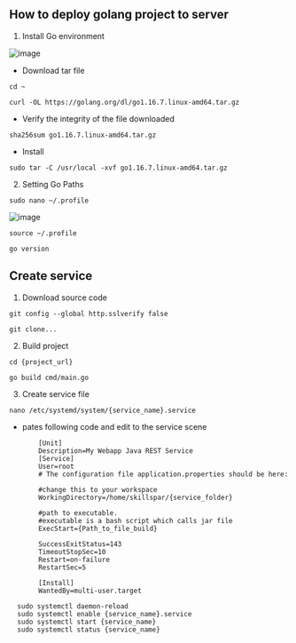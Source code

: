 ## How to deploy golang project to server

1. Install Go environment

![image](https://user-images.githubusercontent.com/51145983/158132443-70782b6e-d348-48a8-b076-43c6d90a9c80.png)

- Download tar file

```cd ~```

```curl -OL https://golang.org/dl/go1.16.7.linux-amd64.tar.gz```

- Verify the integrity of the file downloaded

```sha256sum go1.16.7.linux-amd64.tar.gz```

- Install

```sudo tar -C /usr/local -xvf go1.16.7.linux-amd64.tar.gz```

2. Setting Go Paths

```sudo nano ~/.profile```

![image](https://user-images.githubusercontent.com/51145983/158134201-1421e737-bdef-470a-b59d-07964e2e8158.png)

```source ~/.profile```

```go version```

## Create service
1. Download source code

```git config --global http.sslverify false```

```git clone...```

2. Build project

```cd {project_url}```

```go build cmd/main.go```

3. Create service file

```nano /etc/systemd/system/{service_name}.service```

- pates following code and edit to the service scene

    ```
        [Unit]
        Description=My Webapp Java REST Service
        [Service]
        User=root
        # The configuration file application.properties should be here:

        #change this to your workspace
        WorkingDirectory=/home/skillspar/{service_folder}

        #path to executable. 
        #executable is a bash script which calls jar file
        ExecStart={Path_to_file_build}

        SuccessExitStatus=143
        TimeoutStopSec=10
        Restart=on-failure
        RestartSec=5

        [Install]
        WantedBy=multi-user.target
    ```
    
```
  sudo systemctl daemon-reload
  sudo systemctl enable {service_name}.service
  sudo systemctl start {service_name}
  sudo systemctl status {service_name}
```
